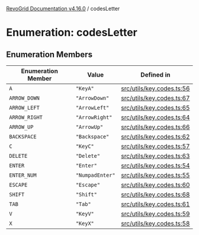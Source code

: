 [RevoGrid Documentation v4.16.0](README.md) / codesLetter

# Enumeration: codesLetter

## Enumeration Members

| Enumeration Member | Value | Defined in |
| ------ | ------ | ------ |
| `A` | `"KeyA"` | [src/utils/key.codes.ts:56](https://github.com/revolist/revogrid/blob/09cdc1e0b86c0627e1eaa752c7fd0bb1b7b42330/src/utils/key.codes.ts#L56) |
| `ARROW_DOWN` | `"ArrowDown"` | [src/utils/key.codes.ts:67](https://github.com/revolist/revogrid/blob/09cdc1e0b86c0627e1eaa752c7fd0bb1b7b42330/src/utils/key.codes.ts#L67) |
| `ARROW_LEFT` | `"ArrowLeft"` | [src/utils/key.codes.ts:65](https://github.com/revolist/revogrid/blob/09cdc1e0b86c0627e1eaa752c7fd0bb1b7b42330/src/utils/key.codes.ts#L65) |
| `ARROW_RIGHT` | `"ArrowRight"` | [src/utils/key.codes.ts:64](https://github.com/revolist/revogrid/blob/09cdc1e0b86c0627e1eaa752c7fd0bb1b7b42330/src/utils/key.codes.ts#L64) |
| `ARROW_UP` | `"ArrowUp"` | [src/utils/key.codes.ts:66](https://github.com/revolist/revogrid/blob/09cdc1e0b86c0627e1eaa752c7fd0bb1b7b42330/src/utils/key.codes.ts#L66) |
| `BACKSPACE` | `"Backspace"` | [src/utils/key.codes.ts:62](https://github.com/revolist/revogrid/blob/09cdc1e0b86c0627e1eaa752c7fd0bb1b7b42330/src/utils/key.codes.ts#L62) |
| `C` | `"KeyC"` | [src/utils/key.codes.ts:57](https://github.com/revolist/revogrid/blob/09cdc1e0b86c0627e1eaa752c7fd0bb1b7b42330/src/utils/key.codes.ts#L57) |
| `DELETE` | `"Delete"` | [src/utils/key.codes.ts:63](https://github.com/revolist/revogrid/blob/09cdc1e0b86c0627e1eaa752c7fd0bb1b7b42330/src/utils/key.codes.ts#L63) |
| `ENTER` | `"Enter"` | [src/utils/key.codes.ts:54](https://github.com/revolist/revogrid/blob/09cdc1e0b86c0627e1eaa752c7fd0bb1b7b42330/src/utils/key.codes.ts#L54) |
| `ENTER_NUM` | `"NumpadEnter"` | [src/utils/key.codes.ts:55](https://github.com/revolist/revogrid/blob/09cdc1e0b86c0627e1eaa752c7fd0bb1b7b42330/src/utils/key.codes.ts#L55) |
| `ESCAPE` | `"Escape"` | [src/utils/key.codes.ts:60](https://github.com/revolist/revogrid/blob/09cdc1e0b86c0627e1eaa752c7fd0bb1b7b42330/src/utils/key.codes.ts#L60) |
| `SHIFT` | `"Shift"` | [src/utils/key.codes.ts:68](https://github.com/revolist/revogrid/blob/09cdc1e0b86c0627e1eaa752c7fd0bb1b7b42330/src/utils/key.codes.ts#L68) |
| `TAB` | `"Tab"` | [src/utils/key.codes.ts:61](https://github.com/revolist/revogrid/blob/09cdc1e0b86c0627e1eaa752c7fd0bb1b7b42330/src/utils/key.codes.ts#L61) |
| `V` | `"KeyV"` | [src/utils/key.codes.ts:59](https://github.com/revolist/revogrid/blob/09cdc1e0b86c0627e1eaa752c7fd0bb1b7b42330/src/utils/key.codes.ts#L59) |
| `X` | `"KeyX"` | [src/utils/key.codes.ts:58](https://github.com/revolist/revogrid/blob/09cdc1e0b86c0627e1eaa752c7fd0bb1b7b42330/src/utils/key.codes.ts#L58) |
